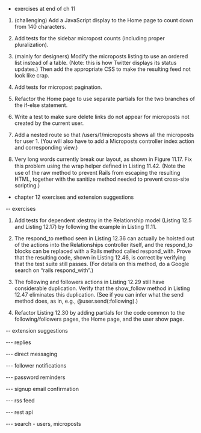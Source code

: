 
- exercises at end of ch 11

1. (challenging) Add a JavaScript display to the Home page to count down from 140 characters. 

2. Add tests for the sidebar micropost counts (including proper pluralization). 

3. (mainly for designers) Modify the microposts listing to use an ordered list instead of a table. (Note: this is how Twitter displays its status updates.) Then add the appropriate CSS to make the resulting feed not look like crap. 

4. Add tests for micropost pagination. 

5. Refactor the Home page to use separate partials for the two branches of the if-else statement. 

6. Write a test to make sure delete links do not appear for microposts not created by the current user. 

7. Add a nested route so that /users/1/microposts shows all the microposts for user 1. (You will also have to add a Microposts controller index action and corresponding view.) 

8. Very long words currently break our layout, as shown in Figure 11.17. Fix this problem using the wrap helper deﬁned in Listing 11.42. (Note the use of the raw method to prevent Rails from escaping the resulting HTML, together with the sanitize method needed to prevent cross-site scripting.) 



- chapter 12 exercises and extension suggestions

-- exercises

1. Add tests for dependent :destroy in the Relationship model (Listing 12.5 and Listing 12.17) by following the example in Listing 11.11. 

2. The respond_to method seen in Listing 12.36 can actually be hoisted out of the actions into the Relationships controller itself, and the respond_to blocks can be replaced with a Rails method called respond_with. Prove that the resulting code, shown in Listing 12.46, is correct by verifying that the test suite still passes. (For details on this method, do a Google search on “rails respond_with”.) 

3. The following and followers actions in Listing 12.29 still have considerable duplication. Verify that the show_follow method in Listing 12.47 eliminates this duplication. (See if you can infer what the send method does, as in, e.g., @user.send(:following).) 

4. Refactor Listing 12.30 by adding partials for the code common to the following/followers pages, the Home page, and the user show page. 



-- extension suggestions

--- replies

--- direct messaging

--- follower notifications

--- password reminders

--- signup email confirmation

--- rss feed

--- rest api

--- search - users, microposts








